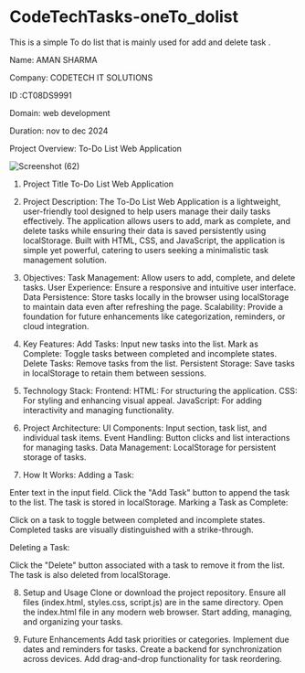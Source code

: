 # CodeTechTasks-oneTo_dolist
This is a simple To do list  that is mainly  used for add and delete task .

Name: AMAN SHARMA

Company: CODETECH IT SOLUTIONS

ID :CT08DS9991

Domain: web development

Duration: nov to dec 2024

Project Overview: To-Do List Web Application

![Screenshot (62)](https://github.com/user-attachments/assets/50d49941-9335-44d7-8169-8b39ba8df128)


1. Project Title
To-Do List Web Application

2. Project Description:
The To-Do List Web Application is a lightweight, user-friendly tool designed to help users manage their daily tasks effectively. The application allows users to add, mark as complete, and delete tasks while ensuring their data is saved persistently using localStorage. Built with HTML, CSS, and JavaScript, the application is simple yet powerful, catering to users seeking a minimalistic task management solution.

3. Objectives:
Task Management: Allow users to add, complete, and delete tasks.
User Experience: Ensure a responsive and intuitive user interface.
Data Persistence: Store tasks locally in the browser using localStorage to maintain data even after refreshing the page.
Scalability: Provide a foundation for future enhancements like categorization, reminders, or cloud integration.

5. Key Features:
Add Tasks: Input new tasks into the list.
Mark as Complete: Toggle tasks between completed and incomplete states.
Delete Tasks: Remove tasks from the list.
Persistent Storage: Save tasks in localStorage to retain them between sessions.

6. Technology Stack:
Frontend:
HTML: For structuring the application.
CSS: For styling and enhancing visual appeal.
JavaScript: For adding interactivity and managing functionality.

7. Project Architecture:
UI Components: Input section, task list, and individual task items.
Event Handling: Button clicks and list interactions for managing tasks.
Data Management: LocalStorage for persistent storage of tasks.

8. How It Works:
Adding a Task:

Enter text in the input field.
Click the "Add Task" button to append the task to the list.
The task is stored in localStorage.
Marking a Task as Complete:

Click on a task to toggle between completed and incomplete states.
Completed tasks are visually distinguished with a strike-through.

Deleting a Task:

Click the "Delete" button associated with a task to remove it from the list.
The task is also deleted from localStorage.

8. Setup and Usage
Clone or download the project repository.
Ensure all files (index.html, styles.css, script.js) are in the same directory.
Open the index.html file in any modern web browser.
Start adding, managing, and organizing your tasks.

9. Future Enhancements
Add task priorities or categories.
Implement due dates and reminders for tasks.
Create a backend for synchronization across devices.
Add drag-and-drop functionality for task reordering.


